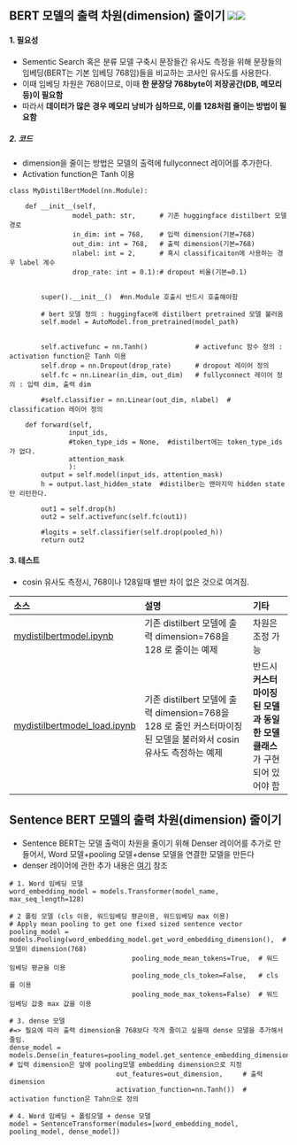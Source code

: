 ## BERT 모델의 출력 차원(dimension) 줄이기 <img src="https://img.shields.io/badge/Pytorch-EE4C2C?style=flat-square&logo=Pytorch&logoColor=white"/><img src="https://img.shields.io/badge/Python-3766AB?style=flat-square&logo=Python&logoColor=white"/></a>

#### 1. 필요성
- Sementic Search 혹은 분류 모델 구축시 문장들간 유사도 측정을 위해  문장들의 임베딩(BERT는 기본 임베딩 768임)들을 비교하는 코사인 유사도를 사용한다.
- 이때 임베딩 차원은 768이므로, 이때 **한 문장당 768byte이 저장공간(DB, 메모리 등)이 필요함**
- 따라서 **데이터가 많은 경우 메모리 낭비가 심하므로, 이를 128처럼 줄이는 방법이 필요함**

##### 2. 코드
- dimension을 줄이는 방법은 모델의 출력에 fullyconnect 레이어를 추가한다.
- Activation function은 Tanh 이용

```
class MyDistilBertModel(nn.Module):
    
    def __init__(self, 
                model_path: str,      # 기존 huggingface distilbert 모델 경로
                in_dim: int = 768,    # 입력 dimension(기본=768)
                out_dim: int = 768,   # 출력 dimension(기본=768)
                nlabel: int = 2,      # 혹시 classificaiton에 사용하는 경우 label 계수  
                drop_rate: int = 0.1):# dropout 비율(기본=0.1)
        
        
        super().__init__()  #nn.Module 호출시 반드시 호출해야함
        
        # bert 모델 정의 : huggingface에 distilbert pretrained 모델 불러옴
        self.model = AutoModel.from_pretrained(model_path)
        
        
        self.activefunc = nn.Tanh()            # activefunc 함수 정의 : activation function은 Tanh 이용
        self.drop = nn.Dropout(drop_rate)      # dropout 레이어 정의
        self.fc = nn.Linear(in_dim, out_dim)   # fullyconnect 레이어 정의 : 입력 dim, 출력 dim
        
        #self.classifier = nn.Linear(out_dim, nlabel)  # classification 레이어 정의
        
    def forward(self,
               input_ids,
               #token_type_ids = None,  #distilbert에는 token_type_ids가 없다.
               attention_mask 
               ):
        output = self.model(input_ids, attention_mask)
        h = output.last_hidden_state  #distilber는 맨마지막 hidden state만 리턴한다.
      
        out1 = self.drop(h)
        out2 = self.activefunc(self.fc(out1))
        
        #logits = self.classifier(self.drop(pooled_h))
        return out2
```
#### 3. 테스트
- cosin 유사도 측정시, 768이나 128일때 별반 차이 없은 것으로 여겨짐. 

|소스|설명|기타|
|:-------------------|:-----------------------------------------------|:--------------------|
|[mydistilbertmodel.ipynb](https://github.com/kobongsoo/BERT/blob/master/mymodel/mydistilbertmodel.ipynb)|기존 distilbert 모델에 출력 dimension=768을 128 로 줄이는 예제|차원은 조정 가능|
|[mydistilbertmodel_load.ipynb](https://github.com/kobongsoo/BERT/blob/master/mymodel/mydistilbertmodel_load.ipynb)|기존 distilbert 모델에 출력 dimension=768을 128 로 줄인 커스터마이징된 모델을 불러와서 cosin 유사도 측정하는 예제|반드시 **커스터마이징된 모델과 동일한 모델 클래스**가 구현되어 있어야 함|

## Sentence BERT 모델의 출력 차원(dimension) 줄이기
- Sentence BERT는 모델 출력이 차원을 줄이기 위해 Denser 레이어를 추가로 만들어서, Word 모델+pooling 모델+dense 모델을 연결한 모델을 만든다
- denser 레이어에 관한 추가 내용은 [여기](https://www.sbert.net/docs/training/overview.html?highlight=dense) 참조

```
# 1. Word 임베딩 모델 
word_embedding_model = models.Transformer(model_name, max_seq_length=128)

# 2 폴링 모델 (cls 이용, 워드임베딩 평균이용, 워드임베딩 max 이용)
# Apply mean pooling to get one fixed sized sentence vector
pooling_model = models.Pooling(word_embedding_model.get_word_embedding_dimension(),  #모델이 dimension(768)
                               pooling_mode_mean_tokens=True,  # 워드 임베딩 평균을 이용
                               pooling_mode_cls_token=False,   # cls 를 이용
                               pooling_mode_max_tokens=False)  # 워드 임베딩 값중 max 값을 이용

# 3. dense 모델 
#=> 필요에 따라 출력 dimension을 768보다 작게 줄이고 싶을때 dense 모델을 추가해서 줄임.
dense_model = models.Dense(in_features=pooling_model.get_sentence_embedding_dimension(), # 입력 dimension은 앞에 pooling모델 embedding dimension으로 지정
                           out_features=out_dimension,     # 출력 dimension
                           activation_function=nn.Tanh())  # activation function은 Tahn으로 정의

# 4. Word 임베딩 + 폴링모델 + dense 모델
model = SentenceTransformer(modules=[word_embedding_model, pooling_model, dense_model])

```
